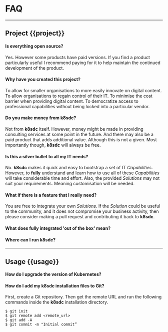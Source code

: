 # FAQ
___


## Project {{project}}

#### Is everything open source?

Yes.  However some products have paid versions.  If you find a product particularly useful I recommend paying for it to help maintain the continued development of the product. 


#### Why have you created this project?

To allow for smaller organisations to more easily innovate on digital content.  To allow organisations to regain control of their IT.  To minimise the cost barrier when providing digital content.  To democratize access to professional capabilities without being locked into a particular vendor.  


#### Do you make money from k8sdc?

Not from **k8sdc** itself. However, money might be made in providing consulting services at some point in the future.  And there may also be a paid product that adds additional value.  Although this is not a given.  Most importantly though, **k8sdc** will always be free.


#### Is this a silver bullet to all my IT needs?

No.  **k8sdc** makes it quick and easy to bootstrap a set of IT *Capabilities*.  However, to **fully** understand and learn how to use all of these *Capabilities* will take considerable time and effort. Also, the provided *Solutions* may not suit your requirements.  Meaning customisation will be needed. 


#### What if there is a feature that I really need?

You are free to integrate your own *Solutions*.  If the *Solution* could be useful to the community, and it does not compromise your business activity, then please consider making a pull request and contributing it back to **k8sdc**.


#### What does fully integrated 'out of the box' mean?


#### Where can I run k8sdc?

___

## Usage {{usage}}

#### How do I upgrade the version of Kubernetes?

#### How do I add my k8sdc installation files to Git?

First, create a Git repository.  Then get the remote URL and run the following commands inside the **k8sdc** installation directory. 

```
$ git init
$ git remote add <remote_url>
$ git add -A
$ git commit -m "Initial commit”
```

